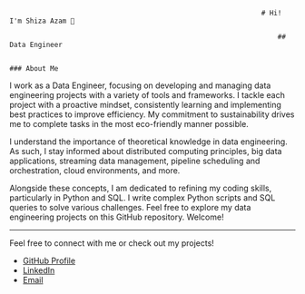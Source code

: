                                                                   # Hi! I'm Shiza Azam 👋

                                                                      ## Data Engineer

                                                                        ### About Me

I work as a Data Engineer, focusing on developing and managing data engineering projects with a variety of tools and frameworks. I tackle each project with a proactive mindset, consistently learning and implementing best practices to improve efficiency. My commitment to sustainability drives me to complete tasks in the most eco-friendly manner possible.

I understand the importance of theoretical knowledge in data engineering. As such, I stay informed about distributed computing principles, big data applications, streaming data management, pipeline scheduling and orchestration, cloud environments, and more.

Alongside these concepts, I am dedicated to refining my coding skills, particularly in Python and SQL. I write complex Python scripts and SQL queries to solve various challenges. Feel free to explore my data engineering projects on this GitHub repository. Welcome!

---

Feel free to connect with me or check out my projects!

- [GitHub Profile](https://github.com/shiza16)
- [LinkedIn](https://www.linkedin.com/in/shizaazam/)
- [Email](mailto:shizaazam6@gmail.com)

